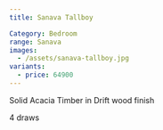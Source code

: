 ```yaml
---
title: Sanava Tallboy

Category: Bedroom
range: Sanava
images:
  - /assets/sanava-tallboy.jpg
variants:
  - price: 64900
---
```

Solid Acacia Timber in Drift wood finish

4 draws